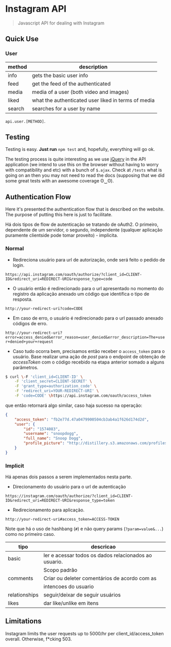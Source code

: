 # Instagram API

> Javascript API for dealing with Instagram

## Quick Use

### User

| method |                     description                     |
| ------ | --------------------------------------------------- |
| info   | gets the basic user info                            |
| feed   | get the feed of the authenticated                   |
| media  | media of a user (both video and images)             |
| liked  | what the authenticated user liked in terms of media |
| search | searches for a user by name                         |

`api.user.[METHOD]`.


## Testing

Testing is easy. **Just run** `npm test` and, hopefully, everything will go ok.

The testing process is quite interesting as we use [jQuery](http://jquery.com/) in the API application (we intend to use this on the browser without having to worry with compatibility and etc) with a bunch of `$.ajax`. Check at `/tests` what is going on an then you may not need to read the docs (supposing that we did some great tests with an awesome coverage ʘ‿ʘ).

## Authentication Flow

Here it's presented the authentication flow that is described on the website. The purpose of putting this here is just to facilitate.

Há dois tipos de flow de autenticação se tratando de oAuth2. O primeiro, dependente de um servidor, o segundo, independente (qualquer aplicação puramente clientside pode tomar proveito) - implicita.

### Normal

-   Redireciona usuário para url de autorização, onde será feito o pedido de login.

`https://api.instagram.com/oauth/authorize/?client_id=CLIENT-ID&redirect_uri=REDIRECT-URI&response_type=code`

-   O usuário então é redirecionado para o url apresentado no momento do registro da aplicação anexado um código que identifica o tipo de resposta.

`http://your-redirect-uri?code=CODE`

-   Em caso de erro, o usuário é redirecionado para o url passado anexado códigos de erro.

`http://your-redirect-uri?error=access_denied&error_reason=user_denied&error_description=The+user+denied+your+request`

-   Caso tudo ocorra bem, precisamos então receber o `access_token` para o usuário. Base realizar uma ação de *post* para o endpoint de obtenção de *accessToken* com o código recebido na etapa anterior somado a alguns parâmetros.

```bash
$ curl \-F 'client_id=CLIENT-ID' \
    -F 'client_secret=CLIENT-SECRET' \
    -F 'grant_type=authorization_code' \
    -F 'redirect_uri=YOUR-REDIRECT-URI' \
    -F 'code=CODE' \https://api.instagram.com/oauth/access_token
```

que então retornará algo similar, caso haja sucesso na operação:

```json
{
    "access_token": "fb2e77d.47a0479900504cb3ab4a1f626d174d2d",
    "user": {
        "id": "1574083",
        "username": "snoopdogg",
        "full_name": "Snoop Dogg",
        "profile_picture": "http://distillery.s3.amazonaws.com/profiles/profile_1574083_75sq_1295469061.jpg"
    }
}
```

### Implicit

Há apenas dois passos a serem implementados nesta parte.

-   Direcionamento do usuário para o url de autenticação

`https://instagram.com/oauth/authorize/?client_id=CLIENT-ID&redirect_uri=REDIRECT-URI&response_type=token`

-   Redirecionamento para aplicação.

`http://your-redirect-uri#access_token=ACCESS-TOKEN`

Note que há o uso de hashbang (`#`) e não query params (`?param=value&...`) como no primeiro caso.


|      tipo     |                       descricao                       |
| ------------- | ----------------------------------------------------- |
| basic         | ler e acessar todos os dados relacionados ao usuario. |
|               | Scopo padrão                                          |
| comments      | Criar ou deleter comentários de acordo com as         |
|               | intencoes do usuario                                  |
| relationships | seguir/deixar de seguir usuários                      |
| likes         | dar like/unlike em itens                              |


## Limitations

Instagram limits the user requests up to 5000/hr per
client_id/access_token overall. Otherwise, f*cking 503.
